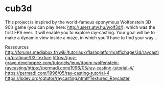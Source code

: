 # cub3d
This project is inspired by the world-famous eponymous Wolfenstein 3D 90’s game (you can play here: http://users.atw.hu/wolf3d/), which was the first FPS ever. It will enable you to explore ray-casting. Your goal will be to make a dynamic view inside a maze, in which you’ll have to find your way...


Ressources 
http://forums.mediabox.fr/wiki/tutoriaux/flashplatform/affichage/3d/raycasting/pratique/03-texture
https://guy-grave.developpez.com/tutoriels/jeux/doom-wolfenstein-raycasting/https://permadi.com/1996/05/ray-casting-tutorial-4/
https://permadi.com/1996/05/ray-casting-tutorial-4
https://lodev.org/cgtutor/raycasting.html#Textured_Raycaster
